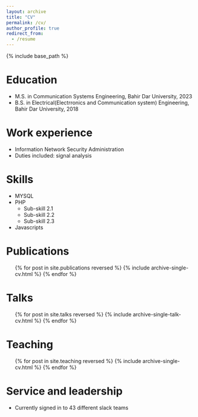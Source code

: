 ```yaml
---
layout: archive
title: "CV"
permalink: /cv/
author_profile: true
redirect_from:
  - /resume
---
```


{% include base_path %}

Education
======
* M.S. in Communication Systems Engineering, Bahir Dar University, 2023
* B.S. in Electrical(Electrronics and Communication system) Engineering, Bahir Dar University, 2018

Work experience
======
<!-- * Spring 2024: Academic Pages Collaborator -->
  <!-- * Github University -->
  <!-- * Duties includes: Updates and improvements to template -->
  <!-- * Supervisor: The Users -->
  <!-- * Github University -->
  <!-- * Duties included: Merging pull requests -->
  <!-- * Supervisor: Professor Hub -->

<!-- * Summer 2021: Research Assistant -->
  * Information Network Security Administration 
  * Duties included: signal analysis
  <!-- * Supervisor: Professor Git -->
  
Skills
======
* MYSQL
* PHP
  * Sub-skill 2.1
  * Sub-skill 2.2
  * Sub-skill 2.3
* Javascripts

Publications
======
  <ul>{% for post in site.publications reversed %}
    {% include archive-single-cv.html %}
  {% endfor %}</ul>
  
Talks
======
  <ul>{% for post in site.talks reversed %}
    {% include archive-single-talk-cv.html  %}
  {% endfor %}</ul>
  
Teaching
======
  <ul>{% for post in site.teaching reversed %}
    {% include archive-single-cv.html %}
  {% endfor %}</ul>
  
Service and leadership
======
* Currently signed in to 43 different slack teams
